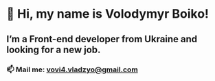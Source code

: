 # 👋 Hi, my name is Volodymyr Boiko!
## I’m a Front-end developer from Ukraine and looking for a new job.

### 📫 Mail me: vovi4.vladzyo@gmail.com


<!---
Vovi4/Vovi4 is a ✨ special ✨ repository because its `README.md` (this file) appears on your GitHub profile.
You can click the Preview link to take a look at your changes.
--->
